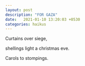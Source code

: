 ```yaml
---
layout: post
description: "FOR GAZA"
date:   2021-01-10 13:20:03 +0530
categories: haikus
---
```

Curtains over siege,

shellings light a christmas eve.

Carols to stompings.

